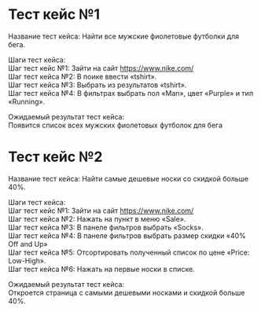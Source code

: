 # Тест кейс №1
Название тест кейса:  Найти все мужские фиолетовые футболки для бега.

Шаги тест кейса:  
Шаг тест кейс №1: Зайти на сайт https://www.nike.com/  
Шаг тест кейса №2: В поике ввести «tshirt».  
Шаг тест кейса №3: Выбрать из результатов «tshirt».  
Шаг тест кейса №4: В фильтрах выбрать пол «Man», цвет «Purple» и тип «Running».  

Ожидаемый результат тест кейса:  
Появится список всех мужских фиолетовых футболок для бега

# Тест кейс №2
Название тест кейса:  Найти самые дешевые носки со скидкой больше 40%.  

Шаги тест кейса:  
Шаг тест кейс №1: Зайти на сайт https://www.nike.com/   
Шаг тест кейса №2: Нажать на пункт в меню «Sale».  
Шаг тест кейса №3: В панеле фильтров выбрать «Socks».  
Шаг тест кейса №4: В панеле фильтров выбрать размер скидки «40% Off and Up»  
Шаг тест кейса №5: Отсортировать полученный список по цене «Price: Low-High».    
Шаг тест кейса №6: Нажать на первые носки в списке.    

Ожидаемый результат тест кейса:  
Откроется страница с самыми дешевыми носками и скидкой больше 40%.  

